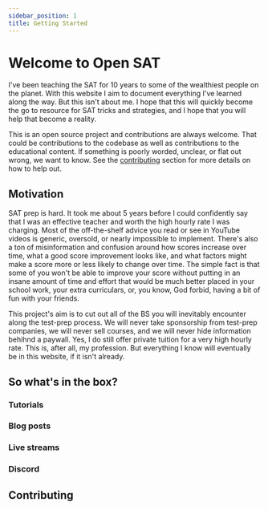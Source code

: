 ```yaml
---
sidebar_position: 1
title: Getting Started
---
```


# Welcome to Open SAT

I've been teaching the SAT for 10 years to some of the wealthiest people on the planet. With this website
I aim to document everything I've learned along the way. But this isn't about me. I hope that this will 
quickly become the go to resource for SAT tricks and strategies, and I hope that you will
help that become a reality.

This is an open source project and contributions are always welcome. That could be contributions to the codebase as well as contributions to the educational content. 
If something is poorly worded, unclear, or flat out wrong, we want to know. See the [contributing](contributing/) section 
for more details on how to help out.

## Motivation

SAT prep is hard. It took me about 5 years before I could confidently say that I was an effective teacher and worth the high hourly rate I was charging. Most of the off-the-shelf 
advice you read or see in YouTube videos is generic, oversold, or nearly impossible to implement. There's also a ton of misinformation and confusion around how scores increase over time,
what a good score improvement looks like, and what factors might make a score more or less likely to change over time. The simple fact is that some of you
won't be able to improve your score without putting in an insane amount of time and effort that would be much better placed in your school work, your extra curriculars, or, you know,
God forbid, having a bit of fun with your friends. 

This project's aim is to cut out all of the BS you will inevitably encounter along the test-prep process. We will never take sponsorship from test-prep companies,
we will never sell courses, and we will never hide information behihnd a paywall. Yes, I do still offer private tuition for a very high hourly rate. This is, after all, my profession. 
But everything I know will eventually be in this website, if it isn't already.

## So what's in the box?

### Tutorials

### Blog posts

### Live streams

### Discord

## Contributing


